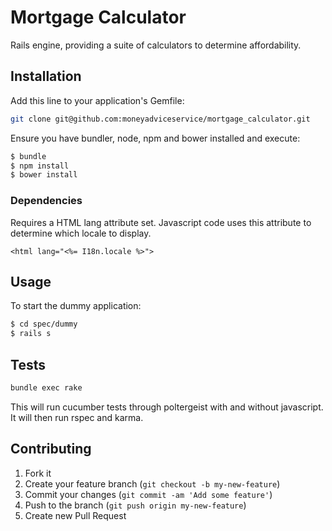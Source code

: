 Mortgage Calculator
===================

Rails engine, providing a suite of calculators to determine affordability.


## Installation

Add this line to your application's Gemfile:

```sh
git clone git@github.com:moneyadviceservice/mortgage_calculator.git
```

Ensure you have bundler, node, npm and bower installed and execute:

```sh
$ bundle
$ npm install
$ bower install
```

### Dependencies

Requires a HTML lang attribute set. Javascript code uses this attribute to determine which locale to display.
```erb
<html lang="<%= I18n.locale %>">
```

## Usage

To start the dummy application:

```sh
$ cd spec/dummy
$ rails s
```

## Tests

```sh
bundle exec rake
```
This will run cucumber tests through poltergeist with and without javascript. It will then run rspec and karma.

## Contributing

1. Fork it
2. Create your feature branch (`git checkout -b my-new-feature`)
3. Commit your changes (`git commit -am 'Add some feature'`)
4. Push to the branch (`git push origin my-new-feature`)
5. Create new Pull Request
